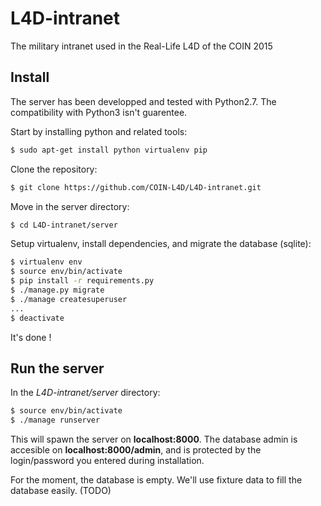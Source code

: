 # L4D-intranet
The military intranet used in the Real-Life L4D of the COIN 2015

## Install
The server has been developped and tested with Python2.7. The compatibility with Python3 isn't guarentee.

Start by installing python and related tools:
```bash
$ sudo apt-get install python virtualenv pip
```

Clone the repository:
```bash
$ git clone https://github.com/COIN-L4D/L4D-intranet.git
```

Move in the server directory:
```bash
$ cd L4D-intranet/server
```
Setup virtualenv, install dependencies, and migrate the database (sqlite):
```bash
$ virtualenv env
$ source env/bin/activate
$ pip install -r requirements.py
$ ./manage.py migrate
$ ./manage createsuperuser
...
$ deactivate
```
It's done !

## Run the server
In the *L4D-intranet/server* directory:
```bash
$ source env/bin/activate
$ ./manage runserver
```
This will spawn the server on **localhost:8000**. The database admin is accesible on **localhost:8000/admin**, and is protected by the login/password you entered during installation.

For the moment, the database is empty. We'll use fixture data to fill the database easily. (TODO)
